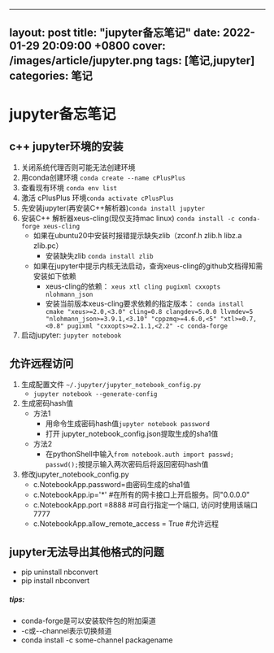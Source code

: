 
---
layout: post
title: "jupyter备忘笔记"
date: 2022-01-29 20:09:00 +0800
cover: /images/article/jupyter.png
tags: [笔记,jupyter]
categories: 笔记
---
# jupyter备忘笔记

## c++ jupyter环境的安装
1. 关闭系统代理否则可能无法创建环境
1. 用conda创建环境 `conda create --name cPlusPlus`
1. 查看现有环境 `conda env list`
1. 激活 cPlusPlus 环境`conda activate cPlusPlus`
1. 先安装jupyter(再安装C++解析器)`conda install jupyter`
1. 安装C++ 解析器xeus-cling(现仅支持mac linux)
    `conda install -c conda-forge xeus-cling`
    * 如果在ubuntu20中安装时报错提示缺失zlib（zconf.h zlib.h libz.a zlib.pc）
        * 安装缺失zlib
        `conda install zlib` 
    * 如果在jupyter中提示内核无法启动，查询xeus-cling的github文档得知需安装如下依赖
        * xeus-cling的依赖：
            `xeus xtl cling pugixml cxxopts nlohmann_json`
        * 安装当前版本xeus-cling要求依赖的指定版本：
            `conda install cmake "xeus>=2.0,<3.0" cling=0.8 clangdev=5.0.0 llvmdev=5 "nlohmann_json>=3.9.1,<3.10" "cppzmq>=4.6.0,<5" "xtl>=0.7,<0.8" pugixml "cxxopts>=2.1.1,<2.2" -c conda-forge`
1. 启动jupyter:
    `jupyter notebook`

## 允许远程访问
1. 生成配置文件 `~/.jupyter/jupyter_notebook_config.py `
    * `jupyter notebook --generate-config`
1. 生成密码hash值
    * 方法1
        * 用命令生成密码hash值`jupyter notebook password`
        * 打开 jupyter_notebook_config.json提取生成的sha1值
    * 方法2
        * 在pythonShell中输入`from notebook.auth import passwd; passwd();`按提示输入两次密码后将返回密码hash值
1. 修改jupyter_notebook_config.py
    * c.NotebookApp.password=由密码生成的sha1值 
    * c.NotebookApp.ip='*'       #在所有的网卡接口上开启服务。同"0.0.0.0"
    * c.NotebookApp.port =8888 #可自行指定一个端口, 访问时使用该端口7777
    * c.NotebookApp.allow_remote_access = True  #允许远程

## jupyter无法导出其他格式的问题
* pip uninstall nbconvert
* pip install nbconvert

##### tips:
* conda-forge是可以安装软件包的附加渠道
* -c或--channel表示切换频道
* conda install -c some-channel packagename
